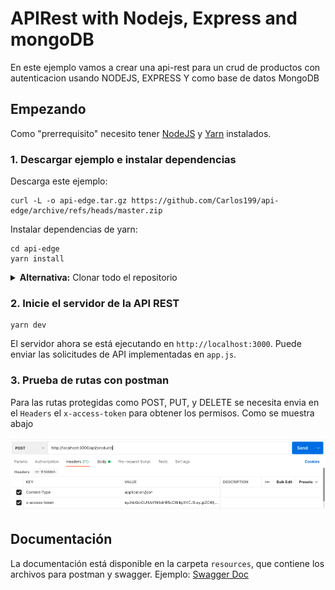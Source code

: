 # APIRest with Nodejs, Express and mongoDB

En este ejemplo vamos a crear una api-rest para un crud de productos con autenticacion usando NODEJS, EXPRESS Y como base de datos MongoDB

## Empezando

Como "prerrequisito" necesito tener [NodeJS](https://nodejs.org) y [Yarn](https://classic.yarnpkg.com/lang/en/docs/install) instalados.

### 1. Descargar ejemplo e instalar dependencias

Descarga este ejemplo:

```
curl -L -o api-edge.tar.gz https://github.com/Carlos199/api-edge/archive/refs/heads/master.zip
```

Instalar dependencias de yarn:

```
cd api-edge
yarn install
```

<details><summary><strong>Alternativa:</strong> Clonar todo el repositorio</summary>

Clona este repositorio:

```
git clone https://github.com/Carlos199/api-edge.git
```

Instalar dependencias de yarn:

```
cd api-edge
yarn install
```

</details>

### 2. Inicie el servidor de la API REST

```
yarn dev
```

El servidor ahora se está ejecutando en `http://localhost:3000`. Puede enviar las solicitudes de API implementadas en `app.js`.

### 3. Prueba de rutas con postman

Para las rutas protegidas como POST, PUT, y DELETE se necesita envia en el `Headers` el `x-access-token` para obtener los permisos. Como se muestra abajo

![Screenshot](postman.png)

## Documentación

La documentación está disponible en la carpeta `resources`, que contiene los archivos para postman y swagger.
Ejemplo: [Swagger Doc](http://localhost:3000/api-docs)
